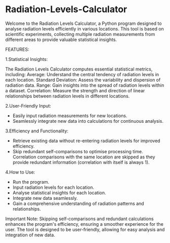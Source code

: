 # Radiation-Levels-Calculator

Welcome to the Radiation Levels Calculator, a Python program designed to analyse radiation levels efficiently in various locations. 
This tool is based on scientific experiments, collecting multiple radiation measurements from different areas to provide valuable statistical insights.

FEATURES:

1.Statistical Insights:

The Radiation Levels Calculator computes essential statistical metrics, including:
Average: Understand the central tendency of radiation levels in each location.
Standard Deviation: Assess the variability and dispersion of radiation data.
Range: Gain insights into the spread of radiation levels within a dataset.
Correlation: Measure the strength and direction of linear relationships between radiation levels in different locations.

2.User-Friendly Input:

* Easily input radiation measurements for new locations.
* Seamlessly integrate new data into calculations for continuous analysis.

3.Efficiency and Functionality:

* Retrieve existing data without re-entering radiation levels for improved efficiency.
* Skip redundant self-comparisons to optimise processing time. Correlation comparisons with the same location are skipped as they provide redundant information (correlation with itself is always 1).

4.How to Use:

* Run the program.
* Input radiation levels for each location.
* Analyse statistical insights for each location.
* Integrate new data seamlessly.
* Gain a comprehensive understanding of radiation patterns and relationships.

Important Note:
Skipping self-comparisons and redundant calculations enhances the program's efficiency, ensuring a smoother experience for the user. 
The tool is designed to be user-friendly, allowing for easy analysis and integration of new data.
